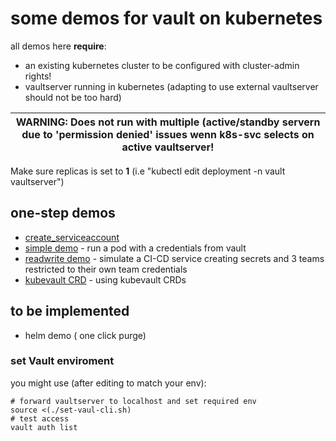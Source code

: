 # some demos for vault on kubernetes

all demos here **require**:

* an existing kubernetes cluster to be configured with cluster-admin rights!
* vaultserver running in kubernetes (adapting to use external vaultserver should not be too hard)

| WARNING: Does not run with multiple (active/standby servern due to 'permission denied' issues wenn k8s-svc selects on active vaultserver! |
| --- |

Make sure replicas is set to **1** (i.e "kubectl edit deployment -n vault vaultserver")


## one-step demos
* [create_serviceaccount](./demo/nox-simple/README_sa.md)
* [simple demo](./demo/nox-simple/README_simple.md) - run a pod with a credentials from vault
* [readwrite demo](./demo/nox-simple/README_rw.md) - simulate a CI-CD service creating secrets and 3 teams restricted to their own team credentials
* [kubevault CRD](./demo/nox-simple/README_kubvault.md) - using kubevault CRDs

## to be implemented
* helm demo ( one click purge)


### set Vault enviroment
you might use (after editing to match your env):

```
# forward vaultserver to localhost and set required env
source <(./set-vaul-cli.sh)
# test access
vault auth list
```


